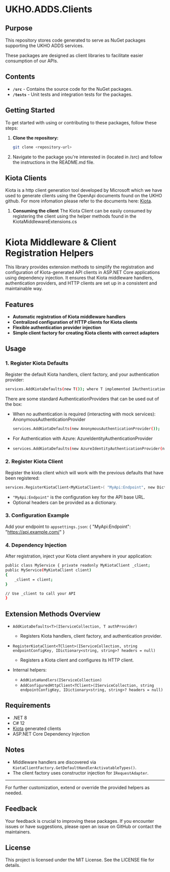 # UKHO.ADDS.Clients

## Purpose

This repository stores code generated to serve as NuGet packages supporting the UKHO ADDS services.

These packages are designed as client libraries to facilitate easier consumption of our APIs.

## Contents

- **`/src`** - Contains the source code for the NuGet packages.
- **`/tests`** - Unit tests and integration tests for the packages.

## Getting Started

To get started with using or contributing to these packages, follow these steps:

1. **Clone the repository:**
   ```sh
   git clone <repository-url>

2. Navigate to the package you're interested in (located in /src) and follow the instructions in the README.md file.

## Kiota Clients
Kiota is a http client generation tool developed by Microsoft which we have used to generate clients using the OpenApi documents found on the UKHO github. For more infomation please refer to the documents here: [Kiota](https://learn.microsoft.com/en-us/openapi/kiota/overview).


1. **Consuming the client**
The Kiota Client can be easily consumed by registering the client using the helper methods found in the KiotaMiddlewareExtensions.cs

# Kiota Middleware & Client Registration Helpers

This library provides extension methods to simplify the registration and configuration of Kiota-generated API clients in ASP.NET Core applications using dependency injection. It ensures that Kiota middleware handlers, authentication providers, and HTTP clients are set up in a consistent and maintainable way.

## Features

- **Automatic registration of Kiota middleware handlers**
- **Centralized configuration of HTTP clients for Kiota clients**
- **Flexible authentication provider injection**
- **Simple client factory for creating Kiota clients with correct adapters**

## Usage

### 1. Register Kiota Defaults

Register the default Kiota handlers, client factory, and your authentication provider:

   ```sh
   services.AddKiotaDefaults(new T()); where T implemented IAuthenticationProvider
   ```

There are some standard AuthenticationProviders that can be used out of the box:

- When no authentication is required (interacting with mock services): AnonymousAuthenticationProvider
    
    ```sh
    services.AddKiotaDefaults(new AnonymousAuthenticationProvider());
    ```

- For Authentication with Azure:  AzureIdentityAuthenticationProvider
- 
    ```sh
    services.AddKiotaDefaults(new AzureIdentityAuthenticationProvider(new DefaultAzureCredential()));
    ```

### 2. Register Kiota Client

Register the kiota client which will work with the previous defaults that have been registered:

   ```sh
   services.RegisterKiotaClient<MyKiotaClient>( "MyApi:Endpoint", new Dictionary<string, string> { { "Custom-Header", "Value" } } );
   ```

- `"MyApi:Endpoint"` is the configuration key for the API base URL.
- Optional headers can be provided as a dictionary.

### 3. Configuration Example

Add your endpoint to `appsettings.json`: { "MyApi:Endpoint": "https://api.example.com/" }


### 4. Dependency Injection

After registration, inject your Kiota client anywhere in your application:

```sh
public class MyService { private readonly MyKiotaClient _client;
public MyService(MyKiotaClient client)
{
    _client = client;
}

// Use _client to call your API
}
```

## Extension Methods Overview

- `AddKiotaDefaults<T>(IServiceCollection, T authProvider)`
  - Registers Kiota handlers, client factory, and authentication provider.

- `RegisterKiotaClient<TClient>(IServiceCollection, string endpointConfigKey, IDictionary<string, string>? headers = null)`
  - Registers a Kiota client and configures its HTTP client.

- Internal helpers:
  - `AddKiotaHandlers(IServiceCollection)`
  - `AddConfiguredHttpClient<TClient>(IServiceCollection, string endpointConfigKey, IDictionary<string, string>? headers = null)`

## Requirements

- .NET 8
- C# 12
- [Kiota](https://github.com/microsoft/kiota) generated clients
- ASP.NET Core Dependency Injection

## Notes

- Middleware handlers are discovered via `KiotaClientFactory.GetDefaultHandlerActivatableTypes()`.
- The client factory uses constructor injection for `IRequestAdapter`.

---

For further customization, extend or override the provided helpers as needed.

## Feedback
Your feedback is crucial to improving these packages. If you encounter issues or have suggestions, please open an issue on GitHub or contact the maintainers.

## License
This project is licensed under the MIT License. See the LICENSE file for details.